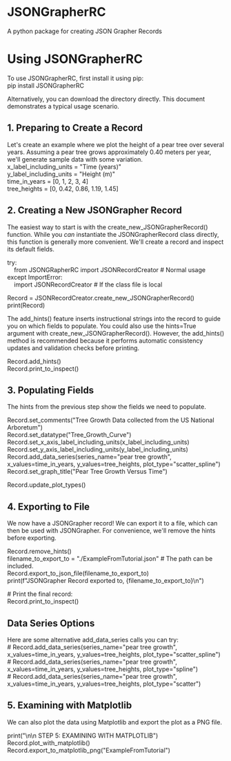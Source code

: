 # JSONGrapherRC
 A python package for creating JSON Grapher Records

# **Using JSONGrapherRC**

To use JSONGrapherRC, first install it using pip:  
pip install JSONGrapherRC

Alternatively, you can download the directory directly. This document demonstrates a typical usage scenario.  

## **1\. Preparing to Create a Record**

Let's create an example where we plot the height of a pear tree over several years. Assuming a pear tree grows approximately 0.40 meters per year, we'll generate sample data with some variation.  
x\_label\_including\_units \= "Time (years)"  
y\_label\_including\_units \= "Height (m)"  
time\_in\_years \= \[0, 1, 2, 3, 4\]  
tree\_heights \= \[0, 0.42, 0.86, 1.19, 1.45\]

## **2\. Creating a New JSONGrapher Record**

The easiest way to start is with the create\_new\_JSONGrapherRecord() function. While you *can* instantiate the JSONGrapherRecord class directly, this function is generally more convenient. We'll create a record and inspect its default fields.  

try:  
&nbsp;&nbsp;&nbsp; from JSONGRapherRC import JSONRecordCreator  \# Normal usage  
except ImportError:  
&nbsp;&nbsp;&nbsp; import JSONRecordCreator  \# If the class file is local

Record \= JSONRecordCreator.create\_new\_JSONGrapherRecord()  
print(Record)

The add\_hints() feature inserts instructional strings into the record to guide you on which fields to populate. You could also use the hints=True argument with create\_new\_JSONGrapherRecord(). However, the add\_hints() method is recommended because it performs automatic consistency updates and validation checks before printing.  

Record.add\_hints()  
Record.print\_to\_inspect()

## **3\. Populating Fields**

The hints from the previous step show the fields we need to populate.  

Record.set\_comments("Tree Growth Data collected from the US National Arboretum")  
Record.set\_datatype("Tree\_Growth\_Curve")  
Record.set\_x\_axis\_label\_including\_units(x\_label\_including\_units)  
Record.set\_y\_axis\_label\_including\_units(y\_label\_including\_units)  
Record.add\_data\_series(series\_name="pear tree growth", x\_values=time\_in\_years, y\_values=tree\_heights, plot\_type="scatter\_spline")  
Record.set\_graph\_title("Pear Tree Growth Versus Time")  

Record.update\_plot\_types()

## **4\. Exporting to File**

We now have a JSONGrapher record\! We can export it to a file, which can then be used with JSONGrapher. For convenience, we'll remove the hints before exporting.  

Record.remove\_hints()  
filename\_to\_export\_to \= "./ExampleFromTutorial.json"  \# The path can be included.  
Record.export\_to\_json\_file(filename\_to\_export\_to)  
print(f"JSONGrapher Record exported to, {filename\_to\_export\_to}\\n")

\# Print the final record:  
Record.print\_to\_inspect()

## **Data Series Options**

Here are some alternative add\_data\_series calls you can try:  
\# Record.add\_data\_series(series\_name="pear tree growth", x\_values=time\_in\_years, y\_values=tree\_heights, plot\_type="scatter\_spline")  
\# Record.add\_data\_series(series\_name="pear tree growth", x\_values=time\_in\_years, y\_values=tree\_heights, plot\_type="spline")  
\# Record.add\_data\_series(series\_name="pear tree growth", x\_values=time\_in\_years, y\_values=tree\_heights, plot\_type="scatter")

## **5\. Examining with Matplotlib**

We can also plot the data using Matplotlib and export the plot as a PNG file.  

print("\\n\\n STEP 5: EXAMINING WITH MATPLOTLIB")  
Record.plot\_with\_matplotlib()  
Record.export\_to\_matplotlib\_png("ExampleFromTutorial")  
